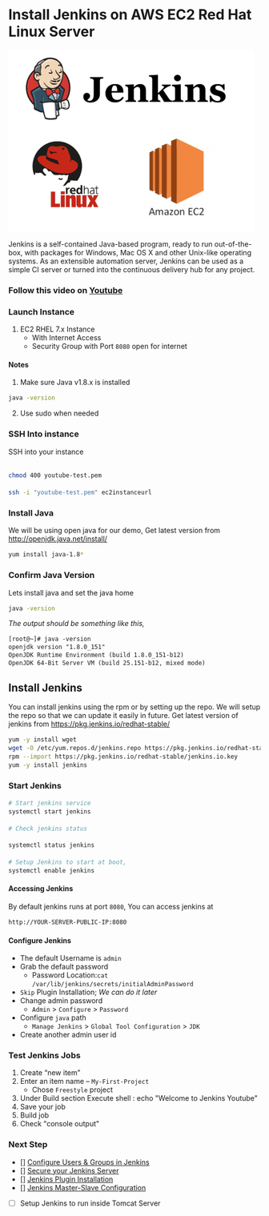 # Install Jenkins on AWS EC2 Red Hat Linux Server

<img src="https://github.com/ryanlb777/Jenkins-Demo/blob/master/jenkins_img.PNG"/>

Jenkins is a self-contained Java-based program, ready to run out-of-the-box, with packages for Windows, Mac OS X and other Unix-like operating systems. As an extensible automation server, Jenkins can be used as a simple CI server or turned into the continuous delivery hub for any project.



### Follow this video on **[Youtube](https://www.youtube.com/watch?v=atYtvLefOws)**

### Launch Instance
1. EC2 RHEL 7.x Instance
   - With Internet Access
   - Security Group with Port `8080` open for internet

#### Notes
1. Make sure Java v1.8.x is installed
```sh
java -version
```
2. Use sudo when needed

### SSH Into instance
SSH into your instance
```sh

chmod 400 youtube-test.pem

ssh -i "youtube-test.pem" ec2instanceurl

```

### Install Java
We will be using open java for our demo, Get latest version from http://openjdk.java.net/install/
```sh
yum install java-1.8*
```

### Confirm Java Version
Lets install java and set the java home
```sh
java -version
```
_The output should be something like this,_
```
[root@~]# java -version
openjdk version "1.8.0_151"
OpenJDK Runtime Environment (build 1.8.0_151-b12)
OpenJDK 64-Bit Server VM (build 25.151-b12, mixed mode)
```

## Install Jenkins
You can install jenkins using the rpm or by setting up the repo. We will setup the repo so that we can update it easily in future.
Get latest version of jenkins from https://pkg.jenkins.io/redhat-stable/
```sh
yum -y install wget
wget -O /etc/yum.repos.d/jenkins.repo https://pkg.jenkins.io/redhat-stable/jenkins.repo
rpm --import https://pkg.jenkins.io/redhat-stable/jenkins.io.key
yum -y install jenkins
```

### Start Jenkins
```sh
# Start jenkins service
systemctl start jenkins

# Check jenkins status

systemctl status jenkins

# Setup Jenkins to start at boot,
systemctl enable jenkins
```

#### Accessing Jenkins
By default jenkins runs at port `8080`, You can access jenkins at
```sh
http://YOUR-SERVER-PUBLIC-IP:8080
```
#### Configure Jenkins
- The default Username is `admin`
- Grab the default password 
  - Password Location:`cat /var/lib/jenkins/secrets/initialAdminPassword`
- `Skip` Plugin Installation; _We can do it later_
- Change admin password
  - `Admin` > `Configure` > `Password`
- Configure `java` path
  - `Manage Jenkins` > `Global Tool Configuration` > `JDK`  
- Create another admin user id

### Test Jenkins Jobs
1. Create “new item”
1. Enter an item name – `My-First-Project`
   - Chose `Freestyle` project
1. Under Build section
	Execute shell : echo "Welcome to Jenkins Youtube"
1. Save your job 
1. Build job
1. Check "console output"

### Next Step
- [] [Configure Users & Groups in Jenkins]()
- [] [Secure your Jenkins Server]()
- [] [Jenkins Plugin Installation]()
- [] [Jenkins Master-Slave Configuration]()
- [ ] Setup Jenkins to run inside Tomcat Server
